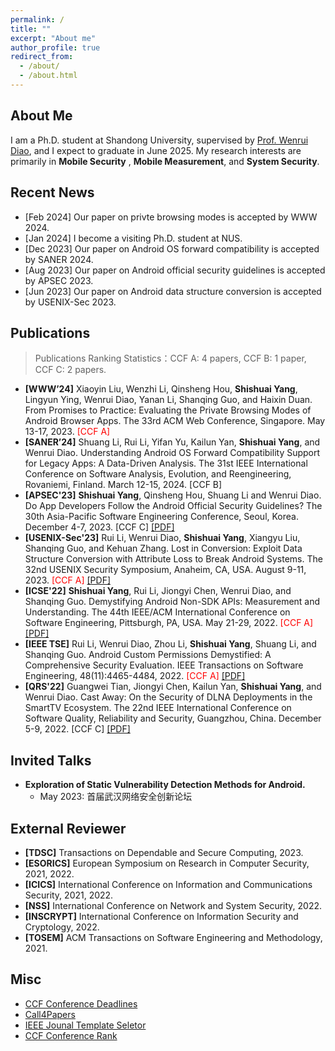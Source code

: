 ```yaml
---
permalink: /
title: ""
excerpt: "About me"
author_profile: true
redirect_from: 
  - /about/
  - /about.html
---
```


## About Me
 I am a Ph.D. student at Shandong University, supervised by [Prof. Wenrui Diao](https://diaowenrui.github.io/), and I expect to graduate in June 2025. My research interests are primarily in **Mobile Security** , **Mobile Measurement**, and **System Security**.

## Recent News
- [Feb 2024] Our paper on privte browsing modes is accepted by WWW 2024.
- [Jan 2024] I become a visiting Ph.D. student at NUS.
- [Dec 2023] Our paper on Android OS forward compatibility is accepted by SANER 2024.
- [Aug 2023] Our paper on Android official security guidelines is accepted by APSEC 2023.
- [Jun 2023] Our paper on Android data structure conversion is accepted by USENIX-Sec 2023.



Publications
------

> Publications Ranking Statistics：CCF A: 4 papers, CCF B: 1 paper, CCF C: 2 papers.
- **[WWW’24]** Xiaoyin Liu, Wenzhi Li, Qinsheng Hou, **Shishuai Yang**, Lingyun Ying, Wenrui Diao, Yanan Li, Shanqing Guo, and Haixin Duan. From Promises to Practice: Evaluating the Private Browsing Modes of Android Browser Apps. The 33rd ACM Web Conference, Singapore. May 13-17, 2023. <font color='red'>[CCF A]</font>
- **[SANER’24]** Shuang Li, Rui Li, Yifan Yu, Kailun Yan, **Shishuai Yang**, and Wenrui Diao. Understanding Android OS Forward Compatibility Support for Legacy Apps: A Data-Driven Analysis. The 31st IEEE International Conference on Software Analysis, Evolution, and Reengineering, Rovaniemi, Finland. March 12-15, 2024. [CCF B]
- **[APSEC'23]** **Shishuai Yang**, Qinsheng Hou, Shuang Li and Wenrui Diao. Do App Developers Follow the Android Official Security Guidelines? The 30th Asia-Pacific Software Engineering Conference, Seoul, Korea.  December 4-7, 2023. [CCF C] [\[PDF\]](../assets/APSEC2023.pdf)
- **[USENIX-Sec'23]** Rui Li, Wenrui Diao, **Shishuai Yang**, Xiangyu Liu, Shanqing Guo, and Kehuan Zhang. Lost in Conversion: Exploit Data Structure Conversion with Attribute Loss to Break Android Systems. The 32nd USENIX Security Symposium, Anaheim, CA, USA.  August 9-11, 2023. <font color='red'>[CCF A]</font> [\[PDF\]](../assets/usenixsecurity23-li-rui.pdf) 
- **[ICSE'22]** **Shishuai Yang**, Rui Li, Jiongyi Chen, Wenrui Diao, and Shanqing Guo. Demystifying Android Non-SDK APIs: Measurement and Understanding. The 44th IEEE/ACM International Conference on Software Engineering, Pittsburgh, PA, USA. May 21-29, 2022. <font color='red'>[CCF A]</font> [\[PDF\]](../assets/icse22-yang.pdf) 
- **[IEEE TSE]** Rui Li, Wenrui Diao, Zhou Li, **Shishuai Yang**, Shuang Li, and Shanqing Guo. Android Custom Permissions Demystified: A Comprehensive Security Evaluation. IEEE Transactions on Software Engineering, 48(11):4465-4484, 2022. <font color='red'>[CCF A]</font> [\[PDF\]](../assets/tse-li.pdf)
- **[QRS'22]** Guangwei Tian, Jiongyi Chen, Kailun Yan, **Shishuai Yang**, and Wenrui Diao. Cast Away: On the Security of DLNA Deployments in the SmartTV Ecosystem. The 22nd IEEE International Conference on Software Quality, Reliability and Security, Guangzhou, China. December 5-9, 2022. [CCF C] [\[PDF\]](../assets/qrs22-tian.pdf)

Invited Talks
------
- **Exploration of Static Vulnerability Detection Methods for Android.**
  - May 2023: 首届武汉网络安全创新论坛

External Reviewer
------
- **[TDSC]** Transactions on Dependable and Secure Computing, 2023. 
- **[ESORICS]** European Symposium on Research in Computer Security, 2021, 2022.
- **[ICICS]** International Conference on Information and Communications Security, 2021, 2022. 
- **[NSS]** International Conference on Network and System Security, 2022.
- **[INSCRYPT]** International Conference on Information Security and Cryptology, 2022.
- **[TOSEM]** ACM Transactions on Software Engineering and Methodology, 2021.


Misc
------
- [CCF Conference Deadlines](https://ccfddl.github.io/)
- [Call4Papers](http://123.57.137.208/ccf/ccf-4.jsp)
- [IEEE Jounal Template Seletor](https://template-selector.ieee.org/secure/templateSelector/downloadTemplate)
- [CCF Conference Rank](https://www.ccf.org.cn/Academic_Evaluation/TCSE_SS_PDL/)
